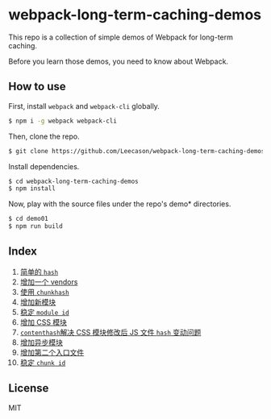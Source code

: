 # webpack-long-term-caching-demos

This repo is a collection of simple demos of Webpack for long-term caching.

Before you learn those demos, you need to know about Webpack.

## How to use

First, install `webpack` and `webpack-cli` globally.

```zsh
$ npm i -g webpack webpack-cli
```

Then, clone the repo.

```zsh
$ git clone https://github.com/Leecason/webpack-long-term-caching-demos.git
```

Install dependencies.

```zsh
$ cd webpack-long-term-caching-demos
$ npm install
```

Now, play with the source files under the repo's demo* directories.

```zsh
$ cd demo01
$ npm run build
```

## Index

1. [简单的 `hash`](https://github.com/Leecason/webpack-long-term-caching-demos/tree/master/demo01)
1. [增加一个 vendors](https://github.com/Leecason/webpack-long-term-caching-demos/tree/master/demo02)
1. [使用 `chunkhash`](https://github.com/Leecason/webpack-long-term-caching-demos/tree/master/demo03)
1. [增加新模块](https://github.com/Leecason/webpack-long-term-caching-demos/tree/master/demo04)
1. [稳定 `module id`](https://github.com/Leecason/webpack-long-term-caching-demos/tree/master/demo05)
1. [增加 CSS 模块](https://github.com/Leecason/webpack-long-term-caching-demos/tree/master/demo06)
1. [`contenthash`解决 CSS 模块修改后 JS 文件 `hash` 变动问题](https://github.com/Leecason/webpack-long-term-caching-demos/tree/master/demo07)
1. [增加异步模块](https://github.com/Leecason/webpack-long-term-caching-demos/tree/master/demo08)
1. [增加第二个入口文件](https://github.com/Leecason/webpack-long-term-caching-demos/tree/master/demo09)
1. [稳定 `chunk id`](https://github.com/Leecason/webpack-long-term-caching-demos/tree/master/demo10)

## License
MIT
